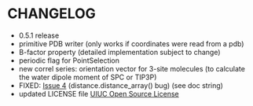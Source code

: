 # CHANGELOG #
  * 0.5.1 release
  * primitive PDB writer (only works if coordinates were read from a pdb)
  * B-factor property (detailed implementation subject to change)
  * periodic flag for PointSelection
  * new correl series: orientation vector for 3-site molecules  (to calculate the water dipole moment of SPC or TIP3P)
  * FIXED: [Issue 4](https://code.google.com/p/mdanalysis/issues/detail?id=4) (distance.distance\_array() bug) (see doc string)
  * updated LICENSE file [UIUC Open Source License](http://www.otm.illinois.edu/faculty/forms/opensource.asp)
